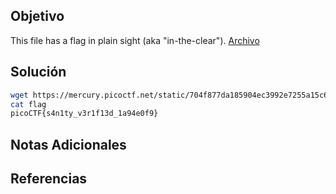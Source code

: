 ## Objetivo
This file has a flag in plain sight (aka "in-the-clear").
[Archivo](https://mercury.picoctf.net/static/704f877da185904ec3992e7255a15c6c/flag)

## Solución
```bash
wget https://mercury.picoctf.net/static/704f877da185904ec3992e7255a15c6c/flag
cat flag
picoCTF{s4n1ty_v3r1f13d_1a94e0f9}
```

## Notas Adicionales


## Referencias
